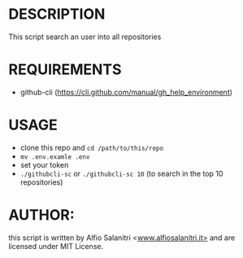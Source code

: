 # DESCRIPTION
This script search an user into all repositories

# REQUIREMENTS
- github-cli (https://cli.github.com/manual/gh_help_environment)

# USAGE
- clone this repo and `cd /path/to/this/repo`
- `mv .env.examle .env`
- set your token
- `./githubcli-sc` or `./githubcli-sc 10` (to search in the top 10 repositories)

# AUTHOR:
this script is written by Alfio Salanitri <www.alfiosalanitri.it> and are licensed under MIT License.

